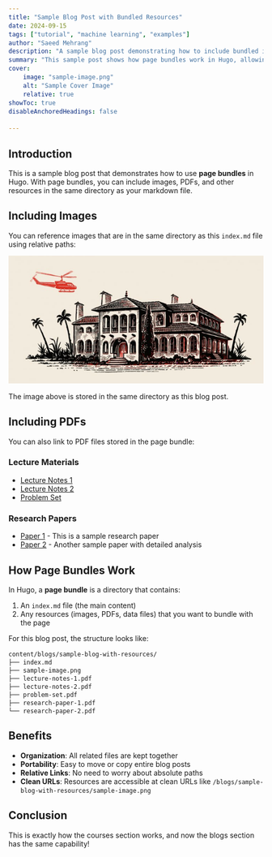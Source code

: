```yaml
---
title: "Sample Blog Post with Bundled Resources"
date: 2024-09-15
tags: ["tutorial", "machine learning", "examples"]
author: "Saeed Mehrang"
description: "A sample blog post demonstrating how to include bundled images and PDFs."
summary: "This sample post shows how page bundles work in Hugo, allowing you to include images and PDFs alongside your markdown content."
cover:
    image: "sample-image.png"
    alt: "Sample Cover Image"
    relative: true
showToc: true
disableAnchoredHeadings: false

---
```


## Introduction

This is a sample blog post that demonstrates how to use **page bundles** in Hugo. With page bundles, you can include images, PDFs, and other resources in the same directory as your markdown file.

## Including Images

You can reference images that are in the same directory as this `index.md` file using relative paths:

![Sample Image](sample-image.png)

The image above is stored in the same directory as this blog post.

## Including PDFs

You can also link to PDF files stored in the page bundle:

### Lecture Materials

+ [Lecture Notes 1](lecture-notes-1.pdf)
+ [Lecture Notes 2](lecture-notes-2.pdf)
+ [Problem Set](problem-set.pdf)

### Research Papers

+ [Paper 1](research-paper-1.pdf) - This is a sample research paper
+ [Paper 2](research-paper-2.pdf) - Another sample paper with detailed analysis

## How Page Bundles Work

In Hugo, a **page bundle** is a directory that contains:

1. An `index.md` file (the main content)
2. Any resources (images, PDFs, data files) that you want to bundle with the page

For this blog post, the structure looks like:

```
content/blogs/sample-blog-with-resources/
├── index.md
├── sample-image.png
├── lecture-notes-1.pdf
├── lecture-notes-2.pdf
├── problem-set.pdf
├── research-paper-1.pdf
└── research-paper-2.pdf
```

## Benefits

+ **Organization**: All related files are kept together
+ **Portability**: Easy to move or copy entire blog posts
+ **Relative Links**: No need to worry about absolute paths
+ **Clean URLs**: Resources are accessible at clean URLs like `/blogs/sample-blog-with-resources/sample-image.png`

## Conclusion

This is exactly how the courses section works, and now the blogs section has the same capability!
